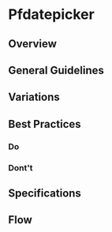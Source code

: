 # Pfdatepicker

## Overview

## General Guidelines

## Variations

## Best Practices

### Do

### Dont't

## Specifications

## Flow
